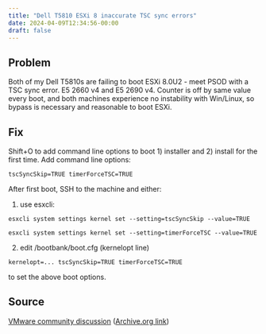 ```yaml
---
title: "Dell T5810 ESXi 8 inaccurate TSC sync errors"
date: 2024-04-09T12:34:56-00:00
draft: false
---
```


## Problem

Both of my Dell T5810s are failing to boot ESXi 8.0U2 - meet PSOD with a TSC sync error. E5 2660 v4 and E5 2690 v4. Counter is off by same value every boot, and both machines experience no instability with Win/Linux, so bypass is necessary and reasonable to boot ESXi.

## Fix

Shift+O to add command line options to boot 1) installer and 2) install for the first time. Add command line options:

```tscSyncSkip=TRUE timerForceTSC=TRUE```

After first boot, SSH to the machine and either:

1) use esxcli:

```
esxcli system settings kernel set --setting=tscSyncSkip --value=TRUE

esxcli system settings kernel set --setting=timerForceTSC --value=TRUE
```

2) edit /bootbank/boot.cfg (kernelopt line)

```kernelopt=... tscSyncSkip=TRUE timerForceTSC=TRUE```

to set the above boot options.

## Source

[VMware community discussion](https://communities.vmware.com/t5/ESXi-Discussions/ESXi-8-x-Install-error-TSCs-are-out-of-sync-cpu1-gt-cpu27/td-p/2992745) ([Archive.org link](https://web.archive.org/web/20231111000308/https://communities.vmware.com/t5/ESXi-Discussions/ESXi-8-x-Install-error-TSCs-are-out-of-sync-cpu1-gt-cpu27/td-p/2992745))